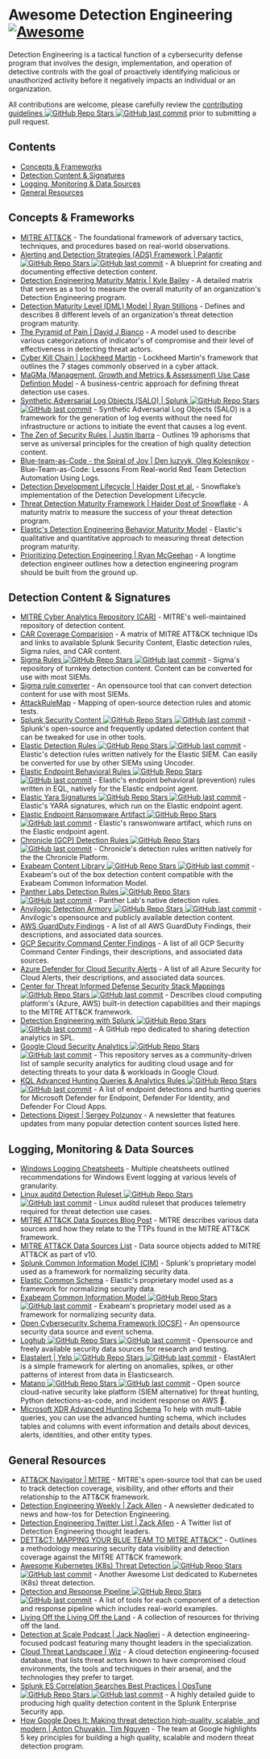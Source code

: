 # Awesome Detection Engineering [![Awesome](https://awesome.re/badge.svg)](https://awesome.re)

Detection Engineering is a tactical function of a cybersecurity defense program that involves the design, implementation, and operation of detective controls with the goal of proactively identifying malicious or unauthorized activity before it negatively impacts an individual or an organization.

All contributions are welcome, please carefully review the [contributing guidelines ![GitHub Repo Stars](https://img.shields.io/github/stars/infosecB/awesome-detection-engineering) ![GitHub last commit](https://img.shields.io/github/last-commit/infosecB/awesome-detection-engineering)](https://github.com/infosecB/awesome-detection-engineering/blob/main/contributing.md) prior to submitting a pull request.

## Contents

- [Concepts & Frameworks](#concepts--frameworks)
- [Detection Content & Signatures](#detection-content--signatures)
- [Logging, Monitoring & Data Sources](#logging-monitoring--data-sources)
- [General Resources](#general-resources)

## Concepts & Frameworks 

- [MITRE ATT&CK](https://attack.mitre.org/) - The foundational framework of adversary tactics, techniques, and procedures based on real-world observations.
- [Alerting and Detection Strategies (ADS) Framework | Palantir ![GitHub Repo Stars](https://img.shields.io/github/stars/palantir/alerting-detection-strategy-framework) ![GitHub last commit](https://img.shields.io/github/last-commit/palantir/alerting-detection-strategy-framework)](https://github.com/palantir/alerting-detection-strategy-framework) - A blueprint for creating and documenting effective detection content.
- [Detection Engineering Maturity Matrix | Kyle Bailey](https://detectionengineering.io) - A detailed matrix that serves as a tool to measure the overall maturity of an organization's Detection Engineering program. 
- [Detection Maturity Level (DML) Model | Ryan Stillions](http://ryanstillions.blogspot.com/2014/04/the-dml-model_21.html) - Defines and describes 8 different levels of an organization's threat detection program maturity.
- [The Pyramid of Pain | David J Bianco](http://detect-respond.blogspot.com/2013/03/the-pyramid-of-pain.html) - A model used to describe various categorizations of indicator's of compromise and their level of effectiveness in detecting threat actors. 
- [Cyber Kill Chain | Lockheed Martin](https://www.lockheedmartin.com/us/what-we-do/aerospace-defense/cyber/cyber-kill-chain.html) - Lockheed Martin's framework that outlines the 7 stages commonly observed in a cyber attack.
- [MaGMa (Management, Growth and Metrics & Assessment) Use Case Defintion Model](https://www.betaalvereniging.nl/wp-content/uploads/FI-ISAC-use-case-framework-verkorte-versie.pdf) - A business-centric approach for defining threat detection use cases.
- [Synthetic Adversarial Log Objects (SALO) | Splunk ![GitHub Repo Stars](https://img.shields.io/github/stars/splunk/salo) ![GitHub last commit](https://img.shields.io/github/last-commit/splunk/salo)](https://github.com/splunk/salo) - Synthetic Adversarial Log Objects (SALO) is a framework for the generation of log events without the need for infrastructure or actions to initiate the event that causes a log event.
- [The Zen of Security Rules | Justin Ibarra](https://br0k3nlab.com/resources/zen-of-security-rules/) - Outlines 19 aphorisms that serve as universal principles for the creation of high quality detection content.
- [Blue-team-as-Code - the Spiral of Joy | Den Iuzvyk, Oleg Kolesnikov](https://sansorg.egnyte.com/dl/KTc16ldiqv) - Blue-Team-as-Code: Lessons From Real-world Red Team Detection Automation Using Logs.
- [Detection Development Lifecycle | Haider Dost et al.](https://medium.com/snowflake/detection-development-lifecycle-af166fffb3bc) - Snowflake’s implementation of the Detection Development Lifecycle.
- [Threat Detection Maturity Framework | Haider Dost of Snowflake](https://medium.com/snowflake/threat-detection-maturity-framework-23bbb74db2bc) - A maturity matrix to measure the success of your threat detection program.
- [Elastic's Detection Engineering Behavior Maturity Model](https://www.elastic.co/security-labs/elastic-releases-debmm) - Elastic's qualitative and quantitative approach to measuring threat detection program maturity.
- [Prioritizing Detection Engineering | Ryan McGeehan](https://medium.com/starting-up-security/prioritizing-detection-engineering-b60b46d55051) - A longtime detection engineer outlines how a detection engineering program should be built from the ground up.

## Detection Content & Signatures

- [MITRE Cyber Analytics Repository (CAR)](https://car.mitre.org) - MITRE's well-maintained repository of detection content.
- [CAR Coverage Comparision](https://car.mitre.org/coverage/) - A matrix of MITRE ATT&CK technique IDs and links to available Splunk Security Content, Elastic detection rules, Sigma rules, and CAR content.
- [Sigma Rules ![GitHub Repo Stars](https://img.shields.io/github/stars/Neo23x0/sigma) ![GitHub last commit](https://img.shields.io/github/last-commit/Neo23x0/sigma)](https://github.com/Neo23x0/sigma) - Sigma's repository of turnkey detection content. Content can be converted for use with most SIEMs.
- [Sigma rule converter](https://sigconverter.io/) - An opensource tool that can convert detection content for use with most SIEMs.
- [AttackRuleMap](https://attackrulemap.com) - Mapping of open-source detection rules and atomic tests.
- [Splunk Security Content ![GitHub Repo Stars](https://img.shields.io/github/stars/splunk/security_content) ![GitHub last commit](https://img.shields.io/github/last-commit/splunk/security_content)](https://github.com/splunk/security_content) - Splunk's open-source and frequently updated detection content that can be tweaked for use in other tools.
- [Elastic Detection Rules ![GitHub Repo Stars](https://img.shields.io/github/stars/elastic/detection-rules) ![GitHub last commit](https://img.shields.io/github/last-commit/elastic/detection-rules)](https://github.com/elastic/detection-rules/tree/main/rules) - Elastic's detection rules written natively for the Elastic SIEM. Can easily be converted for use by other SIEMs using Uncoder.
- [Elastic Endpoint Behavioral Rules ![GitHub Repo Stars](https://img.shields.io/github/stars/elastic/protections-artifacts) ![GitHub last commit](https://img.shields.io/github/last-commit/elastic/protections-artifacts)](https://github.com/elastic/protections-artifacts/tree/main/behavior/rules) - Elastic's endpoint behavioral (prevention) rules written in EQL, natively for the Elastic endpoint agent.
- [Elastic Yara Signatures ![GitHub Repo Stars](https://img.shields.io/github/stars/elastic/protections-artifacts) ![GitHub last commit](https://img.shields.io/github/last-commit/elastic/protections-artifacts)](https://github.com/elastic/protections-artifacts/tree/main/yara/rules) - Elastic's YARA signatures, which run on the Elastic endpoint agent.
- [Elastic Endpoint Ransomware Artifact ![GitHub Repo Stars](https://img.shields.io/github/stars/elastic/protections-artifacts) ![GitHub last commit](https://img.shields.io/github/last-commit/elastic/protections-artifacts)](https://github.com/elastic/protections-artifacts/tree/main/ransomware/artifact.lua) - Elastic's ranswomware artifact, which runs on the Elastic endpoint agent.
- [Chronicle (GCP) Detection Rules ![GitHub Repo Stars](https://img.shields.io/github/stars/chronicle/detection-rules) ![GitHub last commit](https://img.shields.io/github/last-commit/chronicle/detection-rules)](https://github.com/chronicle/detection-rules) - Chronicle's detection rules written natively for the the Chronicle Platform.
- [Exabeam Content Library ![GitHub Repo Stars](https://img.shields.io/github/stars/ExabeamLabs/Content-Library-CIM2) ![GitHub last commit](https://img.shields.io/github/last-commit/ExabeamLabs/Content-Library-CIM2)](https://github.com/ExabeamLabs/Content-Library-CIM2) - Exabeam's out of the box detection content compatible with the Exabeam Common Information Model.
- [Panther Labs Detection Rules ![GitHub Repo Stars](https://img.shields.io/github/stars/panther-labs/panther-analysis) ![GitHub last commit](https://img.shields.io/github/last-commit/panther-labs/panther-analysis)](https://github.com/panther-labs/panther-analysis/tree/master/rules) - Panther Lab's native detection rules.
- [Anvilogic Detection Armory ![GitHub Repo Stars](https://img.shields.io/github/stars/anvilogic-forge/armory) ![GitHub last commit](https://img.shields.io/github/last-commit/anvilogic-forge/armory)](https://github.com/anvilogic-forge/armory) - Anvilogic's opensource and publicly available detection content.
- [AWS GuardDuty Findings](https://docs.aws.amazon.com/guardduty/latest/ug/guardduty_finding-types-active.html) - A list of all AWS GuardDuty Findings, their descriptions, and associated data sources.
- [GCP Security Command Center Findings](https://cloud.google.com/security-command-center/docs/concepts-security-sources#threats) - A list of all GCP Security Command Center Findings, their descriptions, and associated data sources.
- [Azure Defender for Cloud Security Alerts](https://docs.microsoft.com/en-us/azure/defender-for-cloud/alerts-reference) - A list of all Azure Security for Cloud Alerts, their descriptions, and associated data sources.
- [Center for Threat Informed Defense Security Stack Mappings ![GitHub Repo Stars](https://img.shields.io/github/stars/center-for-threat-informed-defense/security-stack-mappings) ![GitHub last commit](https://img.shields.io/github/last-commit/center-for-threat-informed-defense/security-stack-mappings)](https://github.com/center-for-threat-informed-defense/security-stack-mappings) - Describes cloud computing platform's (Azure, AWS) built-in detection capabilities and their mapings to the MITRE ATT&CK framework.
- [Detection Engineering with Splunk ![GitHub Repo Stars](https://img.shields.io/github/stars/west-wind/Threat-Hunting-With-Splunk) ![GitHub last commit](https://img.shields.io/github/last-commit/west-wind/Threat-Hunting-With-Splunk)](https://github.com/west-wind/Threat-Hunting-With-Splunk) - A GitHub repo dedicated to sharing detection analytics in SPL.
- [Google Cloud Security Analytics ![GitHub Repo Stars](https://img.shields.io/github/stars/GoogleCloudPlatform/security-analytics) ![GitHub last commit](https://img.shields.io/github/last-commit/GoogleCloudPlatform/security-analytics)](https://github.com/GoogleCloudPlatform/security-analytics) - This repository serves as a community-driven list of sample security analytics for auditing cloud usage and for detecting threats to your data & workloads in Google Cloud.
- [KQL Advanced Hunting Queries & Analytics Rules ![GitHub Repo Stars](https://img.shields.io/github/stars/Bert-JanP/Hunting-Queries-Detection-Rules) ![GitHub last commit](https://img.shields.io/github/last-commit/Bert-JanP/Hunting-Queries-Detection-Rules)](https://github.com/Bert-JanP/Hunting-Queries-Detection-Rules) - A list of endpoint detections and hunting queries for Microsoft Defender for Endpoint, Defender For Identity, and Defender For Cloud Apps.
- [Detections Digest | Sergey Polzunov](https://detections-digest.rulecheck.io) - A newsletter that features updates from many popular detection content sources listed here. 

## Logging, Monitoring & Data Sources

- [Windows Logging Cheatsheets](https://www.malwarearchaeology.com/cheat-sheets) - Multiple cheatsheets outlined recommendations for Windows Event logging at various levels of granularity.
- [Linux auditd Detection Ruleset ![GitHub Repo Stars](https://img.shields.io/github/stars/Neo23x0/auditd) ![GitHub last commit](https://img.shields.io/github/last-commit/Neo23x0/auditd)](https://github.com/Neo23x0/auditd/blob/master/audit.rules) - Linux auditd ruleset that produces telemetry required for threat detection use cases.
- [MITRE ATT&CK Data Sources Blog Post](https://medium.com/mitre-attack/defining-attack-data-sources-part-i-4c39e581454f) - MITRE describes various data sources and how they relate to the TTPs found in the MITRE ATT&CK framework.
- [MITRE ATT&CK Data Sources List](https://attack.mitre.org/datasources/) - Data source objects added to MITRE ATT&CK as part of v10.
- [Splunk Common Information Model (CIM)](https://docs.splunk.com/Documentation/CIM/5.0.0/User/Overview) - Splunk's proprietary model used as a framework for normalizing security data.
- [Elastic Common Schema](https://www.elastic.co/guide/en/ecs/current/ecs-getting-started.html) - Elastic's proprietary model used as a framework for normalizing security data.
- [Exabeam Common Information Model ![GitHub Repo Stars](https://img.shields.io/github/stars/ExabeamLabs/CIMLibrary) ![GitHub last commit](https://img.shields.io/github/last-commit/ExabeamLabs/CIMLibrary)](https://github.com/ExabeamLabs/CIMLibrary) - Exabeam's proprietary model used as a framework for normalizing security data.
- [Open Cybersecurity Schema Framework (OCSF)](https://schema.ocsf.io/categories?extensions) - An opensource security data source and event schema.
- [Loghub ![GitHub Repo Stars](https://img.shields.io/github/stars/logpai/loghub) ![GitHub last commit](https://img.shields.io/github/last-commit/logpai/loghub)](https://github.com/logpai/loghub) - Opensource and freely available security data sources for research and testing.
- [Elastalert | Yelp ![GitHub Repo Stars](https://img.shields.io/github/stars/Yelp/elastalert) ![GitHub last commit](https://img.shields.io/github/last-commit/Yelp/elastalert)](https://github.com/Yelp/elastalert) - ElastAlert is a simple framework for alerting on anomalies, spikes, or other patterns of interest from data in Elasticsearch.
- [Matano ![GitHub Repo Stars](https://img.shields.io/github/stars/matanolabs/matano) ![GitHub last commit](https://img.shields.io/github/last-commit/matanolabs/matano)](https://github.com/matanolabs/matano) - Open source cloud-native security lake platform (SIEM alternative) for threat hunting, Python detections-as-code, and incident response on AWS 🦀.
- [Microsoft XDR Advanced Hunting Schema](https://learn.microsoft.com/en-us/defender-xdr/advanced-hunting-schema-tables) To help with multi-table queries, you can use the advanced hunting schema, which includes tables and columns with event information and details about devices, alerts, identities, and other entity types.

## General Resources
 
- [ATT&CK Navigator | MITRE](https://mitre-attack.github.io/attack-navigator/enterprise/) - MITRE's open-source tool that can be used to track detection coverage, visibility, and other efforts and their relationship to the ATT&CK framework.
- [Detection Engineering Weekly | Zack Allen](https://detectionengineering.net) - A newsletter dedicated to news and how-tos for Detection Engineering.
- [Detection Engineering Twitter List | Zack Allen](https://twitter.com/i/lists/1629936556298436608) - A Twitter list of Detection Engineering thought leaders.
- [DETT&CT: MAPPING YOUR BLUE TEAM TO MITRE ATT&CK™](https://www.mbsecure.nl/blog/2019/5/dettact-mapping-your-blue-team-to-mitre-attack) - Outlines a methodology measuring security data visibility and detection coverage against the MITRE ATT&CK framework.
- [Awesome Kubernetes (K8s) Threat Detection ![GitHub Repo Stars](https://img.shields.io/github/stars/jatrost/awesome-kubernetes-threat-detection) ![GitHub last commit](https://img.shields.io/github/last-commit/jatrost/awesome-kubernetes-threat-detection)](https://github.com/jatrost/awesome-kubernetes-threat-detection) - Another Awesome List dedicated to Kubernetes (K8s) threat detection.
- [Detection and Response Pipeline ![GitHub Repo Stars](https://img.shields.io/github/stars/0x4D31/detection-and-response-pipeline) ![GitHub last commit](https://img.shields.io/github/last-commit/0x4D31/detection-and-response-pipeline)](https://github.com/0x4D31/detection-and-response-pipeline) - A list of tools for each component of a detection and response pipeline which includes real-world examples.
- [Living Off the Living Off the Land](https://lolol.farm) - A collection of resources for thriving off the land.
- [Detection at Scale Podcast | Jack Naglieri](https://podcasts.apple.com/us/podcast/detection-at-scale/id1582584270) - A detection engineering-focused podcast featuring many thought leaders in the specialization.
- [Cloud Threat Landscape | Wiz](https://threats.wiz.io/all-techniques) - A cloud detection engineering-focused database, that lists threat actors known to have compromised cloud environments, the tools and techniques in their arsenal, and the technologies they prefer to target.
- [Splunk ES Correlation Searches Best Practices | OpsTune ![GitHub Repo Stars](https://img.shields.io/github/stars/inodee/threathunting-spl) ![GitHub last commit](https://img.shields.io/github/last-commit/inodee/threathunting-spl)](https://github.com/inodee/threathunting-spl/blob/master/Splunk%20ES%20Correlation%20Searches%20Best%20Practices%20v1.3.pdf) - A highly detailed guide to producing high quality detection content in the Splunk Enterprise Security app.
- [How Google Does It: Making threat detection high-quality, scalable, and modern | Anton Chuvakin, Tim Nguyen](https://cloud.google.com/transform/how-google-does-it-modernizing-threat-detection) - The team at Google highlights 5 key principles for building a high quality, scalable and modern threat detection program.
